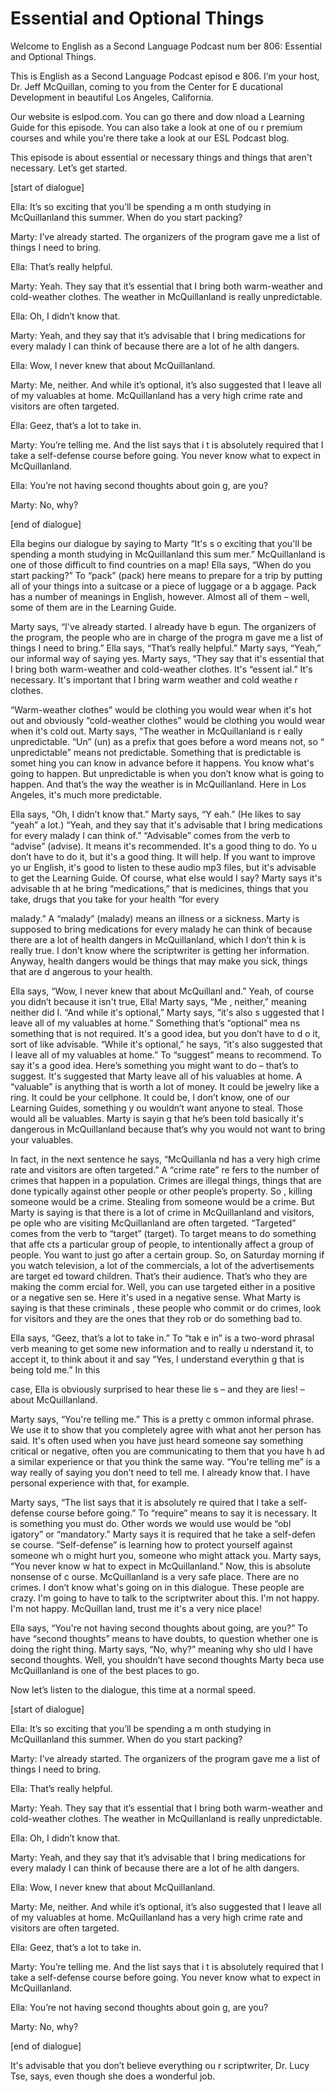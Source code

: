 # Essential and Optional Things

Welcome to English as a Second Language Podcast num ber 806: Essential and Optional Things.

This is English as a Second Language Podcast episod e 806. I’m your host, Dr. Jeff McQuillan, coming to you from the Center for E ducational Development in beautiful Los Angeles, California.

Our website is eslpod.com. You can go there and dow nload a Learning Guide for this episode. You can also take a look at one of ou r premium courses and while you're there take a look at our ESL Podcast blog.

This episode is about essential or necessary things  and things that aren't necessary. Let’s get started.

[start of dialogue]

Ella:  It’s so exciting that you’ll be spending a m onth studying in McQuillanland this summer. When do you start packing?

Marty:  I’ve already started. The organizers of the  program gave me a list of things I need to bring.

Ella:  That’s really helpful.

Marty:  Yeah. They say that it’s essential that I bring both warm-weather and cold-weather clothes. The weather in McQuillanland is really unpredictable.

Ella:  Oh, I didn’t know that.

Marty:  Yeah, and they say that it’s advisable that  I bring medications for every malady I can think of because there are a lot of he alth dangers.

Ella:  Wow, I never knew that about McQuillanland.

Marty:  Me, neither. And while it’s optional, it’s also suggested that I leave all of my valuables at home. McQuillanland has a very high  crime rate and visitors are often targeted.

Ella:  Geez, that’s a lot to take in.

Marty:  You’re telling me. And the list says that i t is absolutely required that I take a self-defense course before going. You never know what to expect in McQuillanland.

Ella:  You’re not having second thoughts about goin g, are you?

Marty:  No, why?

[end of dialogue]

Ella begins our dialogue by saying to Marty “It's s o exciting that you'll be spending a month studying in McQuillanland this sum mer.” McQuillanland is one of those difficult to find countries on a map! Ella  says, “When do you start packing?” To “pack” (pack) here means to prepare for a trip by putting all of your things into a suitcase or a piece of luggage or a b aggage. Pack has a number of meanings in English, however. Almost all of them – well, some of them are in the Learning Guide.

Marty says, “I've already started. I already have b egun. The organizers of the program, the people who are in charge of the progra m gave me a list of things I need to bring.” Ella says, “That’s really helpful.”   Marty says, “Yeah,” our informal way of saying yes. Marty says, “They say that it's essential that I bring both warm-weather and cold-weather clothes. It's “essent ial.” It's necessary. It's important that I bring warm weather and cold weathe r clothes.

“Warm-weather clothes” would be clothing you would wear when it's hot out and obviously “cold-weather clothes” would be clothing you would wear when it's cold out. Marty says, “The weather in McQuillanland is r eally unpredictable. “Un” (un) as a prefix that goes before a word means not, so “ unpredictable” means not predictable. Something that is predictable is somet hing you can know in advance before it happens. You know what's going to happen.  But unpredictable is when you don’t know what is going to happen. And that’s the way the weather is in McQuillanland. Here in Los Angeles, it's much more predictable.

Ella says, “Oh, I didn’t know that.” Marty says, “Y eah.” (He likes to say “yeah” a lot.) “Yeah, and they say that it's advisable that I bring medications for every malady I can think of.” “Advisable” comes from the verb to “advise” (advise). It means it's recommended. It's a good thing to do. Yo u don’t have to do it, but it's a good thing. It will help. If you want to improve yo ur English, it's good to listen to these audio mp3 files, but it's advisable to get the Learning Guide. Of course, what else would I say? Marty says it's advisable th at he bring “medications,” that is medicines, things that you take, drugs that you take for your health “for every

malady.” A “malady” (malady) means an illness or a sickness. Marty is supposed to bring medications for every malady he can think of because there are a lot of health dangers in McQuillanland, which I don’t thin k is really true. I don’t know where the scriptwriter is getting her information. Anyway, health dangers would be things that may make you sick, things that are d angerous to your health.

Ella says, “Wow, I never knew that about McQuillanl and.” Yeah, of course you didn’t because it isn't true, Ella! Marty says, “Me , neither,” meaning neither did I. “And while it's optional,” Marty says, “it's also s uggested that I leave all of my valuables at home.” Something that’s “optional” mea ns something that is not required. It's a good idea, but you don’t have to d o it, sort of like advisable. “While it's optional,” he says, “it's also suggested that I leave all of my valuables at home.” To “suggest” means to recommend. To say it's  a good idea. Here’s something you might want to do – that’s to suggest.  It's suggested that Marty leave all of his valuables at home. A “valuable” is  anything that is worth a lot of money. It could be jewelry like a ring. It could be  your cellphone. It could be, I don’t know, one of our Learning Guides, something y ou wouldn’t want anyone to steal. Those would all be valuables. Marty is sayin g that he’s been told basically it's dangerous in McQuillanland because that’s why you would not want to bring your valuables.

In fact, in the next sentence he says, “McQuillanla nd has a very high crime rate and visitors are often targeted.” A “crime rate” re fers to the number of crimes that happen in a population. Crimes are illegal things, things that are done typically against other people or other people’s property. So , killing someone would be a crime. Stealing from someone would be a crime. But Marty is saying is that there is a lot of crime in McQuillanland and visitors, pe ople who are visiting McQuillanland are often targeted. “Targeted” comes from the verb to “target” (target). To target means to do something that affe cts a particular group of people, to intentionally affect a group of people. You want to just go after a certain group. So, on Saturday morning if you watch  television, a lot of the commercials, a lot of the advertisements are target ed toward children. That’s their audience. That’s who they are making the comm ercial for. Well, you can use targeted either in a positive or a negative sen se. Here it's used in a negative sense. What Marty is saying is that these criminals , these people who commit or do crimes, look for visitors and they are the ones that they rob or do something bad to.

Ella says, “Geez, that’s a lot to take in.” To “tak e in” is a two-word phrasal verb meaning to get some new information and to really u nderstand it, to accept it, to think about it and say “Yes, I understand everythin g that is being told me.” In this

case, Ella is obviously surprised to hear these lie s – and they are lies! – about McQuillanland.

Marty says, “You're telling me.” This is a pretty c ommon informal phrase. We use it to show that you completely agree with what anot her person has said. It's often used when you have just heard someone say something  critical or negative, often you are communicating to them that you have h ad a similar experience or that you think the same way. “You're telling me” is  a way really of saying you don’t need to tell me. I already know that. I have personal experience with that, for example.

Marty says, “The list says that it is absolutely re quired that I take a self-defense course before going.” To “require” means to say it is necessary. It is something you must do. Other words we would use would be “obl igatory” or “mandatory.” Marty says it is required that he take a self-defen se course. “Self-defense” is learning how to protect yourself against someone wh o might hurt you, someone who might attack you. Marty says, “You never know w hat to expect in McQuillanland.” Now, this is absolute nonsense of c ourse. McQuillanland is a very safe place. There are no crimes. I don’t know what's going on in this dialogue. These people are crazy. I'm going to have  to talk to the scriptwriter about this. I'm not happy. I'm not happy. McQuillan land, trust me it's a very nice place!

Ella says, “You're not having second thoughts about  going, are you?” To have “second thoughts” means to have doubts, to question  whether one is doing the right thing. Marty says, “No, why?” meaning why sho uld I have second thoughts. Well, you shouldn’t have second thoughts Marty beca use McQuillanland is one of the best places to go.

Now let’s listen to the dialogue, this time at a normal speed.

[start of dialogue]

Ella:  It’s so exciting that you’ll be spending a m onth studying in McQuillanland this summer. When do you start packing?

Marty:  I’ve already started. The organizers of the  program gave me a list of things I need to bring.

Ella:  That’s really helpful.

Marty:  Yeah. They say that it’s essential that I bring both warm-weather and cold-weather clothes. The weather in McQuillanland is really unpredictable.

Ella:  Oh, I didn’t know that.

Marty:  Yeah, and they say that it’s advisable that  I bring medications for every malady I can think of because there are a lot of he alth dangers.

Ella:  Wow, I never knew that about McQuillanland.

Marty:  Me, neither. And while it’s optional, it’s also suggested that I leave all of my valuables at home. McQuillanland has a very high  crime rate and visitors are often targeted.

Ella:  Geez, that’s a lot to take in.

Marty:  You’re telling me. And the list says that i t is absolutely required that I take a self-defense course before going. You never know what to expect in McQuillanland.

Ella:  You’re not having second thoughts about goin g, are you?

Marty:  No, why?

[end of dialogue]

It's advisable that you don’t believe everything ou r scriptwriter, Dr. Lucy Tse, says, even though she does a wonderful job.





